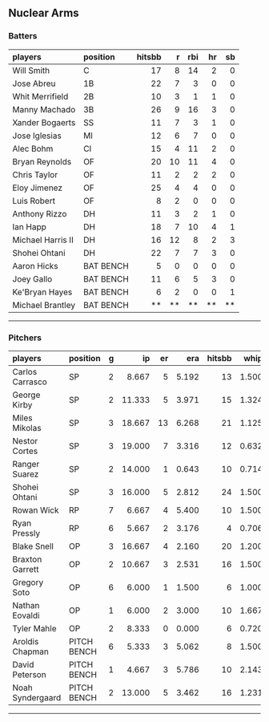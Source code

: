 ## Nuclear Arms

### Batters

 
|players           |position  | hitsbb|  r| rbi| hr| sb| 
|:-----------------|:---------|------:|--:|---:|--:|--:| 
|Will Smith        |C         |     17|  8|  14|  2|  0| 
|Jose Abreu        |1B        |     22|  7|   3|  0|  0| 
|Whit Merrifield   |2B        |     10|  3|   1|  1|  0| 
|Manny Machado     |3B        |     26|  9|  16|  3|  0| 
|Xander Bogaerts   |SS        |     11|  7|   3|  1|  0| 
|Jose Iglesias     |MI        |     12|  6|   7|  0|  0| 
|Alec Bohm         |CI        |     15|  4|  11|  2|  0| 
|Bryan Reynolds    |OF        |     20| 10|  11|  4|  0| 
|Chris Taylor      |OF        |     11|  2|   2|  2|  0| 
|Eloy Jimenez      |OF        |     25|  4|   4|  0|  0| 
|Luis Robert       |OF        |      8|  2|   0|  0|  0| 
|Anthony Rizzo     |DH        |     11|  3|   2|  1|  0| 
|Ian Happ          |DH        |     18|  7|  10|  4|  1| 
|Michael Harris II |DH        |     16| 12|   8|  2|  3| 
|Shohei Ohtani     |DH        |     22|  7|   7|  3|  0| 
|Aaron Hicks       |BAT BENCH |      5|  0|   0|  0|  0| 
|Joey Gallo        |BAT BENCH |     11|  6|   5|  3|  0| 
|Ke'Bryan Hayes    |BAT BENCH |      6|  2|   0|  0|  1| 
|Michael Brantley  |BAT BENCH |     **| **|  **| **| **| 


* * *

### Pitchers

 
|players          |position    |  g|     ip| er|   era| hitsbb|  whip| so|  w| sv| 
|:----------------|:-----------|--:|------:|--:|-----:|------:|-----:|--:|--:|--:| 
|Carlos Carrasco  |SP          |  2|  8.667|  5| 5.192|     13| 1.500| 10|  1|  0| 
|George Kirby     |SP          |  2| 11.333|  5| 3.971|     15| 1.324| 12|  2|  0| 
|Miles Mikolas    |SP          |  3| 18.667| 13| 6.268|     21| 1.125| 12|  2|  0| 
|Nestor Cortes    |SP          |  3| 19.000|  7| 3.316|     12| 0.632| 18|  0|  0| 
|Ranger Suarez    |SP          |  2| 14.000|  1| 0.643|     10| 0.714| 12|  0|  0| 
|Shohei Ohtani    |SP          |  3| 16.000|  5| 2.812|     24| 1.500| 15|  1|  0| 
|Rowan Wick       |RP          |  7|  6.667|  4| 5.400|     10| 1.500|  7|  0|  4| 
|Ryan Pressly     |RP          |  6|  5.667|  2| 3.176|      4| 0.706|  8|  0|  4| 
|Blake Snell      |OP          |  3| 16.667|  4| 2.160|     20| 1.200| 25|  1|  0| 
|Braxton Garrett  |OP          |  2| 10.667|  3| 2.531|     16| 1.500|  5|  0|  0| 
|Gregory Soto     |OP          |  6|  6.000|  1| 1.500|      6| 1.000|  3|  0|  3| 
|Nathan Eovaldi   |OP          |  1|  6.000|  2| 3.000|     10| 1.667|  3|  0|  0| 
|Tyler Mahle      |OP          |  2|  8.333|  0| 0.000|      6| 0.720|  7|  1|  0| 
|Aroldis Chapman  |PITCH BENCH |  6|  5.333|  3| 5.062|      8| 1.500|  6|  2|  0| 
|David Peterson   |PITCH BENCH |  1|  4.667|  3| 5.786|     10| 2.143|  6|  0|  0| 
|Noah Syndergaard |PITCH BENCH |  2| 13.000|  5| 3.462|     16| 1.231| 10|  1|  0| 


* * *


